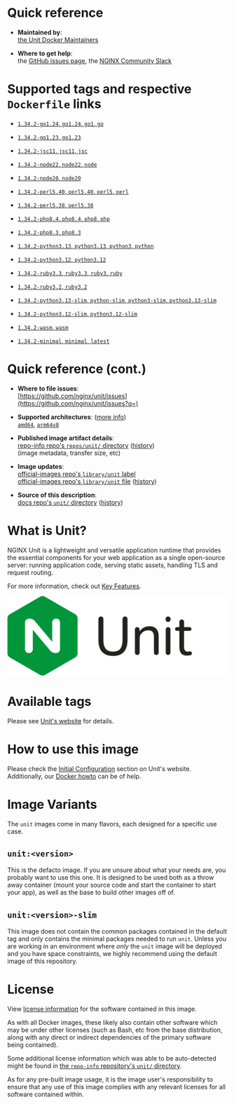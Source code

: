 <!--

********************************************************************************

WARNING:

    DO NOT EDIT "unit/README.md"

    IT IS AUTO-GENERATED

    (from the other files in "unit/" combined with a set of templates)

********************************************************************************

-->

# Quick reference

-	**Maintained by**:  
	[the Unit Docker Maintainers](https://github.com/nginx/unit)

-	**Where to get help**:  
	the [GitHub issues page](https://github.com/nginx/unit/issues), the [NGINX Community Slack](https://community.nginx.org/joinslack)

# Supported tags and respective `Dockerfile` links

-	[`1.34.2-go1.24`, `go1.24`, `go1`, `go`](https://github.com/nginx/unit/blob/bda6a949b8a9f3f5ebe0e961ae52756ceb9dbb68/pkg/docker/Dockerfile.go1.24)

-	[`1.34.2-go1.23`, `go1.23`](https://github.com/nginx/unit/blob/bda6a949b8a9f3f5ebe0e961ae52756ceb9dbb68/pkg/docker/Dockerfile.go1.23)

-	[`1.34.2-jsc11`, `jsc11`, `jsc`](https://github.com/nginx/unit/blob/bda6a949b8a9f3f5ebe0e961ae52756ceb9dbb68/pkg/docker/Dockerfile.jsc11)

-	[`1.34.2-node22`, `node22`, `node`](https://github.com/nginx/unit/blob/bda6a949b8a9f3f5ebe0e961ae52756ceb9dbb68/pkg/docker/Dockerfile.node22)

-	[`1.34.2-node20`, `node20`](https://github.com/nginx/unit/blob/bda6a949b8a9f3f5ebe0e961ae52756ceb9dbb68/pkg/docker/Dockerfile.node20)

-	[`1.34.2-perl5.40`, `perl5.40`, `perl5`, `perl`](https://github.com/nginx/unit/blob/bda6a949b8a9f3f5ebe0e961ae52756ceb9dbb68/pkg/docker/Dockerfile.perl5.40)

-	[`1.34.2-perl5.38`, `perl5.38`](https://github.com/nginx/unit/blob/bda6a949b8a9f3f5ebe0e961ae52756ceb9dbb68/pkg/docker/Dockerfile.perl5.38)

-	[`1.34.2-php8.4`, `php8.4`, `php8`, `php`](https://github.com/nginx/unit/blob/bda6a949b8a9f3f5ebe0e961ae52756ceb9dbb68/pkg/docker/Dockerfile.php8.4)

-	[`1.34.2-php8.3`, `php8.3`](https://github.com/nginx/unit/blob/bda6a949b8a9f3f5ebe0e961ae52756ceb9dbb68/pkg/docker/Dockerfile.php8.3)

-	[`1.34.2-python3.13`, `python3.13`, `python3`, `python`](https://github.com/nginx/unit/blob/bda6a949b8a9f3f5ebe0e961ae52756ceb9dbb68/pkg/docker/Dockerfile.python3.13)

-	[`1.34.2-python3.12`, `python3.12`](https://github.com/nginx/unit/blob/bda6a949b8a9f3f5ebe0e961ae52756ceb9dbb68/pkg/docker/Dockerfile.python3.12)

-	[`1.34.2-ruby3.3`, `ruby3.3`, `ruby3`, `ruby`](https://github.com/nginx/unit/blob/bda6a949b8a9f3f5ebe0e961ae52756ceb9dbb68/pkg/docker/Dockerfile.ruby3.3)

-	[`1.34.2-ruby3.2`, `ruby3.2`](https://github.com/nginx/unit/blob/bda6a949b8a9f3f5ebe0e961ae52756ceb9dbb68/pkg/docker/Dockerfile.ruby3.2)

-	[`1.34.2-python3.13-slim`, `python-slim`, `python3-slim`, `python3.13-slim`](https://github.com/nginx/unit/blob/bda6a949b8a9f3f5ebe0e961ae52756ceb9dbb68/pkg/docker/Dockerfile.python3.13-slim)

-	[`1.34.2-python3.12-slim`, `python3.12-slim`](https://github.com/nginx/unit/blob/bda6a949b8a9f3f5ebe0e961ae52756ceb9dbb68/pkg/docker/Dockerfile.python3.12-slim)

-	[`1.34.2-wasm`, `wasm`](https://github.com/nginx/unit/blob/bda6a949b8a9f3f5ebe0e961ae52756ceb9dbb68/pkg/docker/Dockerfile.wasm)

-	[`1.34.2-minimal`, `minimal`, `latest`](https://github.com/nginx/unit/blob/bda6a949b8a9f3f5ebe0e961ae52756ceb9dbb68/pkg/docker/Dockerfile.minimal)

# Quick reference (cont.)

-	**Where to file issues**:  
	[https://github.com/nginx/unit/issues](https://github.com/nginx/unit/issues?q=)

-	**Supported architectures**: ([more info](https://github.com/docker-library/official-images#architectures-other-than-amd64))  
	[`amd64`](https://hub.docker.com/r/amd64/unit/), [`arm64v8`](https://hub.docker.com/r/arm64v8/unit/)

-	**Published image artifact details**:  
	[repo-info repo's `repos/unit/` directory](https://github.com/docker-library/repo-info/blob/master/repos/unit) ([history](https://github.com/docker-library/repo-info/commits/master/repos/unit))  
	(image metadata, transfer size, etc)

-	**Image updates**:  
	[official-images repo's `library/unit` label](https://github.com/docker-library/official-images/issues?q=label%3Alibrary%2Funit)  
	[official-images repo's `library/unit` file](https://github.com/docker-library/official-images/blob/master/library/unit) ([history](https://github.com/docker-library/official-images/commits/master/library/unit))

-	**Source of this description**:  
	[docs repo's `unit/` directory](https://github.com/docker-library/docs/tree/master/unit) ([history](https://github.com/docker-library/docs/commits/master/unit))

# What is Unit?

NGINX Unit is a lightweight and versatile application runtime that provides the essential components for your web application as a single open-source server: running application code, serving static assets, handling TLS and request routing.

For more information, check out [Key Features](https://unit.nginx.org/keyfeatures).

![logo](https://raw.githubusercontent.com/docker-library/docs/d6e69ebb56fe6890bd6ec587295ff1d67e2849fe/unit/logo.svg?sanitize=true)

# Available tags

Please see [Unit's website](https://unit.nginx.org/installation/#docker-images) for details.

# How to use this image

Please check the [Initial Configuration](https://unit.nginx.org/installation/#initial-configuration) section on Unit's website. Additionally, our [Docker howto](https://unit.nginx.org/howto/docker/) can be of help.

# Image Variants

The `unit` images come in many flavors, each designed for a specific use case.

## `unit:<version>`

This is the defacto image. If you are unsure about what your needs are, you probably want to use this one. It is designed to be used both as a throw away container (mount your source code and start the container to start your app), as well as the base to build other images off of.

## `unit:<version>-slim`

This image does not contain the common packages contained in the default tag and only contains the minimal packages needed to run `unit`. Unless you are working in an environment where *only* the `unit` image will be deployed and you have space constraints, we highly recommend using the default image of this repository.

# License

View [license information](https://raw.githubusercontent.com/nginx/unit/master/LICENSE) for the software contained in this image.

As with all Docker images, these likely also contain other software which may be under other licenses (such as Bash, etc from the base distribution, along with any direct or indirect dependencies of the primary software being contained).

Some additional license information which was able to be auto-detected might be found in [the `repo-info` repository's `unit/` directory](https://github.com/docker-library/repo-info/tree/master/repos/unit).

As for any pre-built image usage, it is the image user's responsibility to ensure that any use of this image complies with any relevant licenses for all software contained within.
